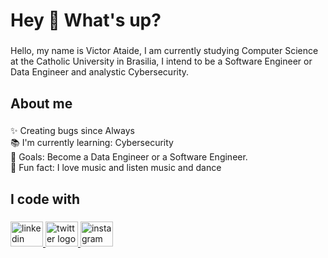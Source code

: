 <h1 align="left">Hey 👋 What's up?</h1>

###

<p align="left">Hello, my name is Victor Ataide, I am currently studying Computer Science at the Catholic University in Brasilia, I intend to be a Software  Engineer or Data Engineer and analystic Cybersecurity.</p>

###

<h2 align="left">About me</h2>

###

<p align="left">✨ Creating bugs since Always<br>📚 I'm currently learning: Cybersecurity<br>🎯 Goals: Become a Data Engineer or a Software Engineer.<br>🎲 Fun fact: I love music and listen music and dance</p>

###

<h2 align="left">I code with</h2>

###



###

<div align="left">
  <a href="https://www.linkedin.com/in/victor-ataide-060821168/" target="_blank">
    <img src="https://raw.githubusercontent.com/maurodesouza/profile-readme-generator/master/src/assets/icons/social/linkedin/default.svg" width="52" height="40" alt="linkedin logo"  />
  </a>
  <a href="https://twitter.com/vabfarias" target="_blank">
    <img src="https://raw.githubusercontent.com/maurodesouza/profile-readme-generator/master/src/assets/icons/social/twitter/default.svg" width="52" height="40" alt="twitter logo"  />
  </a>
  <a href="https://www.instagram.com/vabfarias/" target="_blank">
    <img src="https://raw.githubusercontent.com/maurodesouza/profile-readme-generator/master/src/assets/icons/social/instagram/default.svg" width="52" height="40" alt="instagram logo"  />
  </a>
</div>

###
